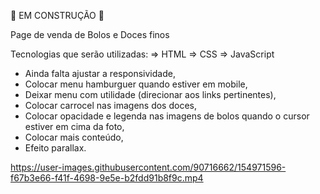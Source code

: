 🚧 EM CONSTRUÇÃO 🚧

Page de venda de Bolos e Doces finos 

Tecnologias que serão utilizadas:
=> HTML
=> CSS
=> JavaScript

- Ainda falta ajustar a responsividade,
- Colocar menu hamburguer quando estiver em mobile,
- Deixar menu com utilidade (direcionar aos links pertinentes),
- Colocar carrocel nas imagens dos doces,
- Colocar opacidade e legenda nas imagens de bolos quando o cursor estiver em cima da foto,
- Colocar mais conteúdo,
- Efeito parallax.

https://user-images.githubusercontent.com/90716662/154971596-f67b3e66-f41f-4698-9e5e-b2fdd91b8f9c.mp4

